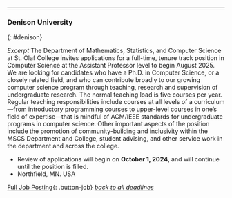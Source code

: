 ------------

### Denison University
{: #denison}

_Excerpt_ The Department of Mathematics, Statistics, and Computer Science at St. Olaf College invites applications for a full-time, tenure track position in Computer Science at the Assistant Professor level to begin August 2025. We are looking for candidates who have a Ph.D. in Computer Science, or a closely related field, and who can contribute broadly to our growing computer science program through teaching, research and supervision of undergraduate research.
The normal teaching load is five courses per year. Regular teaching responsibilities include courses at all levels of a curriculum—from introductory programming courses to upper-level courses in one’s field of expertise—that is mindful of ACM/IEEE standards for undergraduate programs in computer science. Other important aspects of the position include the promotion of community-building and inclusivity within the MSCS Department and College, student advising, and other service work in the department and across the college.

- Review of applications will begin on **October 1, 2024**, and will continue until the position is filled. 
- Northfield, MN. USA

[Full Job Posting](https://fa-ewur-saasfaprod1.fa.ocs.oraclecloud.com/hcmUI/CandidateExperience/en/sites/CX_3/job/927/){: .button-job} 
[_back to all deadlines_](#deadlines)